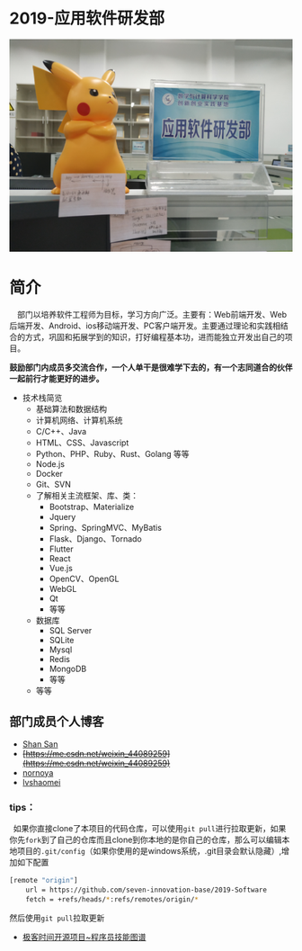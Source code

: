 # 2019-应用软件研发部

![](https://raw.githubusercontent.com/seven-innovation-base/picture/master/Software.jpg)


# 简介
&ensp;&ensp;部门以培养软件工程师为目标，学习方向广泛。主要有：Web前端开发、Web后端开发、Android、ios移动端开发、PC客户端开发。主要通过理论和实践相结合的方式，巩固和拓展学到的知识，打好编程基本功，进而能独立开发出自己的项目。

**鼓励部门内成员多交流合作，一个人单干是很难学下去的，有一个志同道合的伙伴一起前行才能更好的进步。**

- 技术栈简览
  - 基础算法和数据结构
  - 计算机网络、计算机系统
  - C/C++、Java
  - HTML、CSS、Javascript
  - Python、PHP、Ruby、Rust、Golang 等等
  - Node.js
  - Docker
  - Git、SVN
  - 了解相关主流框架、库、类：
    - Bootstrap、Materialize
    - Jquery
    - Spring、SpringMVC、MyBatis
    - Flask、Django、Tornado
    - Flutter
    - React
    - Vue.js
    - OpenCV、OpenGL
    - WebGL
    - Qt
    - 等等
  - 数据库
    - SQL Server
    - SQLite
    - Mysql
    - Redis
    - MongoDB
    - 等等
  - 等等

## 部门成员个人博客

- [Shan San](https://shansan.top)
- ~~[https://me.csdn.net/weixin_44089259](https://me.csdn.net/weixin_44089259)~~
- [nornoya](https://nornoya.github.io/)
- [lvshaomei](https://lvshaomei.github.io/)

### tips：

&ensp;如果你直接clone了本项目的代码仓库，可以使用`git pull`进行拉取更新，如果你先`fork`到了自己的仓库而且clone到你本地的是你自己的仓库，那么可以编辑本地项目的`.git/config`（如果你使用的是windows系统，.git目录会默认隐藏）,增加如下配置

```sh
[remote "origin"]
	url = https://github.com/seven-innovation-base/2019-Software
	fetch = +refs/heads/*:refs/remotes/origin/*
```

然后使用`git pull`拉取更新

- [极客时间开源项目~程序员技能图谱](https://github.com/TeamStuQ/skill-map)